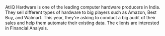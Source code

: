 AtliQ Hardware is one of the leading computer hardware producers in India. They sell different types of hardware to big players such as Amazon, Best Buy, and Walmart. This year, they're asking to conduct a big audit of their sales and help them automate their existing data. The clients are interested in Financial Analysis.
